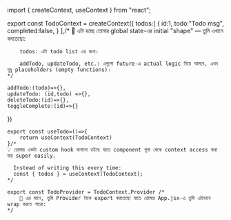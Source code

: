 import { createContext, useContext } from "react";

export const TodoContext = createContext({
    todos:[
        {
            id:1,
            todo:"Todo msg",
            completed:false,
        }
    ],/*
    📝 এটা হচ্ছে তোমার global state-এর initial "shape" — তুমি এখানে বলতেছো:

        todos: এটা todo list এর জন্য।

        addTodo, updateTodo, etc.: এগুলো future-এ actual logic নিয়ে আসবে, এখন শুধু placeholders (empty functions)।
    */

    addTodo:(todo)=>{},
    updateTodo: (id,todo) =>{},
    deleteTodo:(id)=>{},
    toggleComplete:(id)=>{}

})

    export const useTodo=()=>{
        return useContext(TodoContext)
    }/*
    💡 তোমার একটা custom hook বানানো হইছে যাতে component গুলা থেকে context access করা যায় super easily.

      Instead of writing this every time:
      const { todos } = useContext(TodoContext);
    */

    export const TodoProvider = TodoContext.Provider /*
        🌱 এর মানে, তুমি Provider টাকে export করতেছো যাতে তোমার App.jsx-এ তুমি এইভাবে wrap করতে পারো:
    */